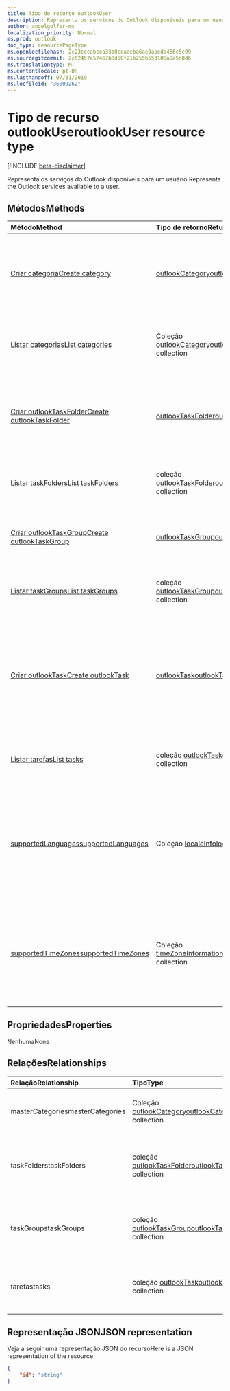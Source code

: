 ```yaml
---
title: Tipo de recurso outlookUser
description: Representa os serviços do Outlook disponíveis para um usuário.
author: angelgolfer-ms
localization_priority: Normal
ms.prod: outlook
doc_type: resourcePageType
ms.openlocfilehash: 2c23cccabcea33b8cdaacba6ae9abede456c5c99
ms.sourcegitcommit: 2c62457e57467b8d50f21b255b553106a9a5d8d6
ms.translationtype: MT
ms.contentlocale: pt-BR
ms.lasthandoff: 07/31/2019
ms.locfileid: "36009262"
---
```

# <a name="outlookuser-resource-type"></a><span data-ttu-id="76cea-103">Tipo de recurso outlookUser</span><span class="sxs-lookup"><span data-stu-id="76cea-103">outlookUser resource type</span></span>

[!INCLUDE [beta-disclaimer](../../includes/beta-disclaimer.md)]

<span data-ttu-id="76cea-104">Representa os serviços do Outlook disponíveis para um usuário.</span><span class="sxs-lookup"><span data-stu-id="76cea-104">Represents the Outlook services available to a user.</span></span>


## <a name="methods"></a><span data-ttu-id="76cea-105">Métodos</span><span class="sxs-lookup"><span data-stu-id="76cea-105">Methods</span></span>

| <span data-ttu-id="76cea-106">Método</span><span class="sxs-lookup"><span data-stu-id="76cea-106">Method</span></span>           | <span data-ttu-id="76cea-107">Tipo de retorno</span><span class="sxs-lookup"><span data-stu-id="76cea-107">Return Type</span></span>    |<span data-ttu-id="76cea-108">Descrição</span><span class="sxs-lookup"><span data-stu-id="76cea-108">Description</span></span>|
|:---------------|:--------|:----------|
|[<span data-ttu-id="76cea-109">Criar categoria</span><span class="sxs-lookup"><span data-stu-id="76cea-109">Create category</span></span>](../api/outlookuser-post-mastercategories.md) | [<span data-ttu-id="76cea-110">outlookCategory</span><span class="sxs-lookup"><span data-stu-id="76cea-110">outlookCategory</span></span>](outlookcategory.md) |<span data-ttu-id="76cea-111">Cria um objeto **outlookCategory** na lista mestra de categorias do usuário.</span><span class="sxs-lookup"><span data-stu-id="76cea-111">Create an **outlookCategory** object in the user's master list of categories.</span></span>|
|[<span data-ttu-id="76cea-112">Listar categorias</span><span class="sxs-lookup"><span data-stu-id="76cea-112">List categories</span></span>](../api/outlookuser-list-mastercategories.md) | <span data-ttu-id="76cea-113">Coleção [outlookCategory](outlookcategory.md)</span><span class="sxs-lookup"><span data-stu-id="76cea-113">[outlookCategory](outlookcategory.md) collection</span></span> |<span data-ttu-id="76cea-114">Obtém todas as categorias que foram definidas para o usuário.</span><span class="sxs-lookup"><span data-stu-id="76cea-114">Get all the categories that have been defined for the user.</span></span>|
|[<span data-ttu-id="76cea-115">Criar outlookTaskFolder</span><span class="sxs-lookup"><span data-stu-id="76cea-115">Create outlookTaskFolder</span></span>](../api/outlookuser-post-taskfolders.md) |[<span data-ttu-id="76cea-116">outlookTaskFolder</span><span class="sxs-lookup"><span data-stu-id="76cea-116">outlookTaskFolder</span></span>](outlooktaskfolder.md)| <span data-ttu-id="76cea-117">Crie uma pasta de tarefas no grupo de tarefas padrão`My Tasks`() da caixa de correio do usuário.</span><span class="sxs-lookup"><span data-stu-id="76cea-117">Create a task folder in the default task group (`My Tasks`) of the user's mailbox.</span></span>|
|[<span data-ttu-id="76cea-118">Listar taskFolders</span><span class="sxs-lookup"><span data-stu-id="76cea-118">List taskFolders</span></span>](../api/outlookuser-list-taskfolders.md) |<span data-ttu-id="76cea-119">coleção [outlookTaskFolder](outlooktaskfolder.md)</span><span class="sxs-lookup"><span data-stu-id="76cea-119">[outlookTaskFolder](outlooktaskfolder.md) collection</span></span>| <span data-ttu-id="76cea-120">Obter todas as pastas de tarefas do Outlook na caixa de correio do usuário.</span><span class="sxs-lookup"><span data-stu-id="76cea-120">Get all the Outlook task folders in the user's mailbox.</span></span>|
|[<span data-ttu-id="76cea-121">Criar outlookTaskGroup</span><span class="sxs-lookup"><span data-stu-id="76cea-121">Create outlookTaskGroup</span></span>](../api/outlookuser-post-taskgroups.md) |[<span data-ttu-id="76cea-122">outlookTaskGroup</span><span class="sxs-lookup"><span data-stu-id="76cea-122">outlookTaskGroup</span></span>](outlooktaskgroup.md)| <span data-ttu-id="76cea-123">Criar um grupo de tarefas do Outlook na caixa de correio do usuário.</span><span class="sxs-lookup"><span data-stu-id="76cea-123">Create an Outlook task group in the user's mailbox.</span></span>|
|[<span data-ttu-id="76cea-124">Listar taskGroups</span><span class="sxs-lookup"><span data-stu-id="76cea-124">List taskGroups</span></span>](../api/outlookuser-list-taskgroups.md) |<span data-ttu-id="76cea-125">coleção [outlookTaskGroup](outlooktaskgroup.md)</span><span class="sxs-lookup"><span data-stu-id="76cea-125">[outlookTaskGroup](outlooktaskgroup.md) collection</span></span>| <span data-ttu-id="76cea-126">Obter todos os grupos de tarefas do Outlook na caixa de correio do usuário.</span><span class="sxs-lookup"><span data-stu-id="76cea-126">Get all the Outlook task groups in the user's mailbox.</span></span>|
|[<span data-ttu-id="76cea-127">Criar outlookTask</span><span class="sxs-lookup"><span data-stu-id="76cea-127">Create outlookTask</span></span>](../api/outlookuser-post-tasks.md) |[<span data-ttu-id="76cea-128">outlookTask</span><span class="sxs-lookup"><span data-stu-id="76cea-128">outlookTask</span></span>](outlooktask.md)| <span data-ttu-id="76cea-129">Crie uma tarefa do Outlook no grupo de tarefas padrão`My Tasks`() e na pasta de`Tasks`tarefas padrão () na caixa de correio do usuário.</span><span class="sxs-lookup"><span data-stu-id="76cea-129">Create an Outlook task in the default task group (`My Tasks`) and default task folder (`Tasks`) in the user's mailbox.</span></span>|
|[<span data-ttu-id="76cea-130">Listar tarefas</span><span class="sxs-lookup"><span data-stu-id="76cea-130">List tasks</span></span>](../api/outlookuser-list-tasks.md) |<span data-ttu-id="76cea-131">coleção [outlookTask](outlooktask.md)</span><span class="sxs-lookup"><span data-stu-id="76cea-131">[outlookTask](outlooktask.md) collection</span></span>| <span data-ttu-id="76cea-132">Obter todas as tarefas do Outlook na caixa de correio do usuário.</span><span class="sxs-lookup"><span data-stu-id="76cea-132">Get all the Outlook tasks in the user's mailbox.</span></span>|
|[<span data-ttu-id="76cea-133">supportedLanguages</span><span class="sxs-lookup"><span data-stu-id="76cea-133">supportedLanguages</span></span>](../api/outlookuser-supportedlanguages.md) | <span data-ttu-id="76cea-134">Coleção [localeInfo](localeinfo.md)</span><span class="sxs-lookup"><span data-stu-id="76cea-134">[localeInfo](localeinfo.md) collection</span></span> | <span data-ttu-id="76cea-135">Obtém a lista de localidades e idiomas com suporte para o usuário, conforme configurado no servidor de caixa de correio do usuário.</span><span class="sxs-lookup"><span data-stu-id="76cea-135">Get the list of locales and languages that is supported for the user, as configured on the user's mailbox server.</span></span> |
|[<span data-ttu-id="76cea-136">supportedTimeZones</span><span class="sxs-lookup"><span data-stu-id="76cea-136">supportedTimeZones</span></span>](../api/outlookuser-supportedtimezones.md) | <span data-ttu-id="76cea-137">Coleção [timeZoneInformation](timezoneinformation.md)</span><span class="sxs-lookup"><span data-stu-id="76cea-137">[timeZoneInformation](timezoneinformation.md) collection</span></span> | <span data-ttu-id="76cea-138">Obtém a lista de fusos horários com suporte para o usuário, conforme configurado no servidor de caixa de correio do usuário.</span><span class="sxs-lookup"><span data-stu-id="76cea-138">Get the list of time zones that is supported for the user, as configured on the user's mailbox server.</span></span> |


## <a name="properties"></a><span data-ttu-id="76cea-139">Propriedades</span><span class="sxs-lookup"><span data-stu-id="76cea-139">Properties</span></span>
<span data-ttu-id="76cea-140">Nenhuma</span><span class="sxs-lookup"><span data-stu-id="76cea-140">None</span></span>

## <a name="relationships"></a><span data-ttu-id="76cea-141">Relações</span><span class="sxs-lookup"><span data-stu-id="76cea-141">Relationships</span></span>
| <span data-ttu-id="76cea-142">Relação</span><span class="sxs-lookup"><span data-stu-id="76cea-142">Relationship</span></span> | <span data-ttu-id="76cea-143">Tipo</span><span class="sxs-lookup"><span data-stu-id="76cea-143">Type</span></span>   |<span data-ttu-id="76cea-144">Descrição</span><span class="sxs-lookup"><span data-stu-id="76cea-144">Description</span></span>|
|:---------------|:--------|:----------|
|<span data-ttu-id="76cea-145">masterCategories</span><span class="sxs-lookup"><span data-stu-id="76cea-145">masterCategories</span></span>|<span data-ttu-id="76cea-146">Coleção [outlookCategory](../resources/outlookcategory.md)</span><span class="sxs-lookup"><span data-stu-id="76cea-146">[outlookCategory](../resources/outlookcategory.md) collection</span></span>| <span data-ttu-id="76cea-147">Uma lista de categorias definidas para o usuário.</span><span class="sxs-lookup"><span data-stu-id="76cea-147">A list of categories defined for the user.</span></span> | 
|<span data-ttu-id="76cea-148">taskFolders</span><span class="sxs-lookup"><span data-stu-id="76cea-148">taskFolders</span></span>|<span data-ttu-id="76cea-149">coleção [outlookTaskFolder](outlooktaskfolder.md)</span><span class="sxs-lookup"><span data-stu-id="76cea-149">[outlookTaskFolder](outlooktaskfolder.md) collection</span></span>| <span data-ttu-id="76cea-150">As pastas de tarefas do Outlook do usuário.</span><span class="sxs-lookup"><span data-stu-id="76cea-150">The user's Outlook task folders.</span></span> <span data-ttu-id="76cea-151">Somente leitura.</span><span class="sxs-lookup"><span data-stu-id="76cea-151">Read-only.</span></span> <span data-ttu-id="76cea-152">Anulável.</span><span class="sxs-lookup"><span data-stu-id="76cea-152">Nullable.</span></span>|
|<span data-ttu-id="76cea-153">taskGroups</span><span class="sxs-lookup"><span data-stu-id="76cea-153">taskGroups</span></span>|<span data-ttu-id="76cea-154">coleção [outlookTaskGroup](outlooktaskgroup.md)</span><span class="sxs-lookup"><span data-stu-id="76cea-154">[outlookTaskGroup](outlooktaskgroup.md) collection</span></span>| <span data-ttu-id="76cea-155">Grupos de tarefas do Outlook do usuário.</span><span class="sxs-lookup"><span data-stu-id="76cea-155">The user's Outlook task groups.</span></span> <span data-ttu-id="76cea-156">Somente leitura.</span><span class="sxs-lookup"><span data-stu-id="76cea-156">Read-only.</span></span> <span data-ttu-id="76cea-157">Anulável.</span><span class="sxs-lookup"><span data-stu-id="76cea-157">Nullable.</span></span>|
|<span data-ttu-id="76cea-158">tarefas</span><span class="sxs-lookup"><span data-stu-id="76cea-158">tasks</span></span>|<span data-ttu-id="76cea-159">coleção [outlookTask](outlooktask.md)</span><span class="sxs-lookup"><span data-stu-id="76cea-159">[outlookTask](outlooktask.md) collection</span></span>| <span data-ttu-id="76cea-160">As tarefas do Outlook do usuário.</span><span class="sxs-lookup"><span data-stu-id="76cea-160">The user's Outlook tasks.</span></span> <span data-ttu-id="76cea-161">Somente leitura.</span><span class="sxs-lookup"><span data-stu-id="76cea-161">Read-only.</span></span> <span data-ttu-id="76cea-162">Anulável.</span><span class="sxs-lookup"><span data-stu-id="76cea-162">Nullable.</span></span>|

## <a name="json-representation"></a><span data-ttu-id="76cea-163">Representação JSON</span><span class="sxs-lookup"><span data-stu-id="76cea-163">JSON representation</span></span>

<span data-ttu-id="76cea-164">Veja a seguir uma representação JSON do recurso</span><span class="sxs-lookup"><span data-stu-id="76cea-164">Here is a JSON representation of the resource</span></span>

<!-- {
  "blockType": "resource",
  "keyProperty": "id",
  "baseType":"microsoft.graph.entity",  
  "@odata.type": "microsoft.graph.outlookUser"
}-->
```json
{  
    "id": "string"
}

```

<!-- uuid: 8fcb5dbc-d5aa-4681-8e31-b001d5168d79
2015-10-25 14:57:30 UTC -->
<!--
{
  "type": "#page.annotation",
  "description": "outlookUser resource",
  "keywords": "",
  "section": "documentation",
  "tocPath": "",
  "suppressions": []
}
-->
